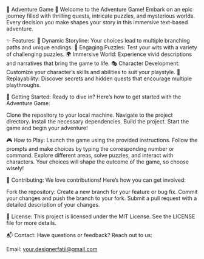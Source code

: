 🌟 Adventure Game 🌟
Welcome to the Adventure Game! Embark on an epic journey filled with thrilling quests, intricate puzzles, and mysterious worlds. Every decision you make shapes your story in this immersive text-based adventure.

✨ Features:
🌈 Dynamic Storyline: Your choices lead to multiple branching paths and unique endings.
🧩 Engaging Puzzles: Test your wits with a variety of challenging puzzles.
🌍 Immersive World: Experience vivid descriptions and narratives that bring the game to life.
🎭 Character Development: Customize your character’s skills and abilities to suit your playstyle.
🔄 Replayability: Discover secrets and hidden quests that encourage multiple playthroughs.

🚀 Getting Started:
Ready to dive in? Here’s how to get started with the Adventure Game:

Clone the repository to your local machine.
Navigate to the project directory.
Install the necessary dependencies.
Build the project.
Start the game and begin your adventure!

🎮 How to Play:
Launch the game using the provided instructions.
Follow the prompts and make choices by typing the corresponding number or command.
Explore different areas, solve puzzles, and interact with characters.
Your choices will shape the outcome of the game, so choose wisely!

🤝 Contributing:
We love contributions! Here’s how you can get involved:

Fork the repository:
Create a new branch for your feature or bug fix.
Commit your changes and push the branch to your fork.
Submit a pull request with a detailed description of your changes.

📜 License:
This project is licensed under the MIT License. See the LICENSE file for more details.

📬 Contact:
Have questions or feedback? Reach out to us:

Email: your.designerfatii@gmail.com
